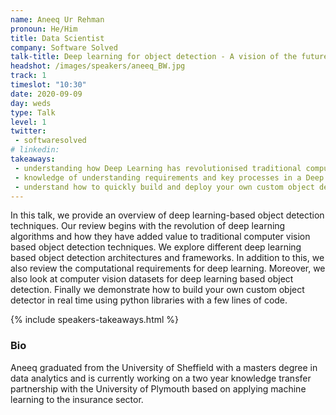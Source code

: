 ```yaml
---
name: Aneeq Ur Rehman
pronoun: He/Him
title: Data Scientist
company: Software Solved
talk-title: Deep learning for object detection - A vision of the future
headshot: /images/speakers/aneeq_BW.jpg
track: 1
timeslot: "10:30"
date: 2020-09-09
day: weds
type: Talk
level: 1
twitter:
 - softwaresolved
# linkedin: 
takeaways:
 - understanding how Deep Learning has revolutionised traditional computer vision
 - knowledge of understanding requirements and key processes in a Deep Learning based custom object detection framework
 - understand how to quickly build and deploy your own custom object detector with few lines of codes and some resources for additional help
---
```


<p>In this talk, we provide an overview of deep learning-based object detection techniques. Our review begins with the revolution of deep learning algorithms and how they have added value to traditional computer vision based object detection techniques. We explore different deep learning based object detection architectures and frameworks. In addition to this, we also review the computational requirements for deep learning. Moreover, we also look at  computer vision datasets for deep learning based object detection. Finally we demonstrate how to build your own custom object detector in real time using python libraries with a few lines of code.</p>

{% include speakers-takeaways.html %}

<h3>Bio</h3>
<p>Aneeq graduated from the University of Sheffield with a masters degree in data analytics and is currently working on a two year knowledge transfer partnership with the University of Plymouth based on applying machine learning to the insurance sector.</p>